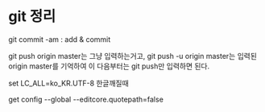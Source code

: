 # git 정리
git commit -am : add & commit

git push origin master는 그냥 입력하는거고,
git push -u origin master는 입력된 origin master를 기억하여 
이 다음부터는 git push만 입력하면 된다.

set LC_ALL=ko_KR.UTF-8 한글깨질때

get config --global --editcore.quotepath=false